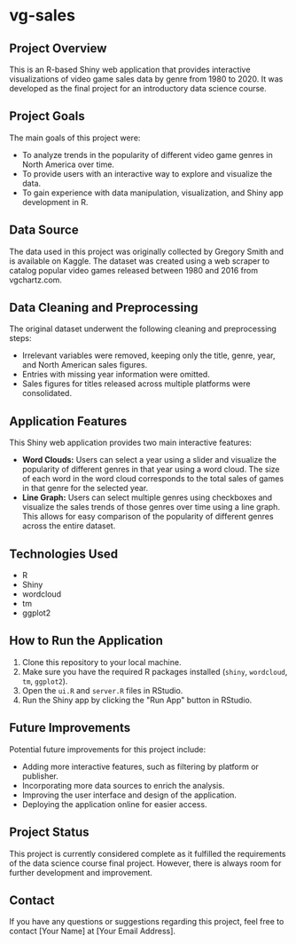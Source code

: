 # vg-sales

## Project Overview

This is an R-based Shiny web application that provides interactive visualizations of video game sales data by genre from 1980 to 2020. It was developed as the final project for an introductory data science course.

## Project Goals

The main goals of this project were:

* To analyze trends in the popularity of different video game genres in North America over time.
* To provide users with an interactive way to explore and visualize the data.
* To gain experience with data manipulation, visualization, and Shiny app development in R.

## Data Source

The data used in this project was originally collected by Gregory Smith and is available on Kaggle. The dataset was created using a web scraper to catalog popular video games released between 1980 and 2016 from vgchartz.com.

## Data Cleaning and Preprocessing

The original dataset underwent the following cleaning and preprocessing steps:

* Irrelevant variables were removed, keeping only the title, genre, year, and North American sales figures.
* Entries with missing year information were omitted.
* Sales figures for titles released across multiple platforms were consolidated.

## Application Features

This Shiny web application provides two main interactive features:

* **Word Clouds:** Users can select a year using a slider and visualize the popularity of different genres in that year using a word cloud. The size of each word in the word cloud corresponds to the total sales of games in that genre for the selected year.
* **Line Graph:** Users can select multiple genres using checkboxes and visualize the sales trends of those genres over time using a line graph. This allows for easy comparison of the popularity of different genres across the entire dataset.

## Technologies Used

* R
* Shiny
* wordcloud
* tm
* ggplot2

## How to Run the Application

1. Clone this repository to your local machine.
2. Make sure you have the required R packages installed (`shiny`, `wordcloud`, `tm`, `ggplot2`).
3. Open the `ui.R` and `server.R` files in RStudio.
4. Run the Shiny app by clicking the "Run App" button in RStudio.

## Future Improvements

Potential future improvements for this project include:

* Adding more interactive features, such as filtering by platform or publisher.
* Incorporating more data sources to enrich the analysis.
* Improving the user interface and design of the application.
* Deploying the application online for easier access.

## Project Status

This project is currently considered complete as it fulfilled the requirements of the data science course final project. However, there is always room for further development and improvement.

## Contact

If you have any questions or suggestions regarding this project, feel free to contact [Your Name] at [Your Email Address].